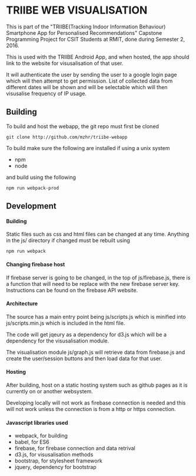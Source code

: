 TRIIBE WEB VISUALISATION
========================

This is part of the "TRIIBE(Tracking Indoor Information Behaviour) 
Smartphone App for Personalised Recommendations" Capstone Programming
Project for CSIT Students at RMIT, done during Semester 2, 2016.

This is used with the TRIIBE Android App, and when hosted, the app
should link to the website for visusalisation of that user.

It will authenticate the user by sending the user to a google
login page which will then attempt to get permission. List
of collected data from different dates will be shown and will
be selectable which will then visusalise frequency of IP usage.

Building
--------

To build and host the webapp, the git repo must first be cloned

	git clone http://github.com/mzhr/triibe-webapp

To build make sure the following are installed if using a unix system

+ npm
+ node

and build using the following

	npm run webpack-prod


Development
-----------

#### Building 

Static files such as css and html files can be changed at any time.
Anything in the js/ directory if changed must be rebuilt using

	npm run webpack

#### Changing firebase host

If firebase server is going to be changed, in the top of js/firebase.js,
there is a function that will need to be replace with the new firebase
server key. Instructions can be found on the firebase API website.

#### Architecture

The source has a main entry point being js/scripts.js which is minified
into js/scripts.min.js which is included in the html file.

The code will get jqeury as a dependency for d3.js which will be a
dependency for the visusalisation module.

The visualisation module js/graph.js will retrieve data from
firebase.js and create the user/session buttons and then
load data for that user.

#### Hosting

After building, host on a static hosting system such as github pages
as it is currently on or another websystem. 

Developing locally will not work as firebase connection is needed
and this will not work unless the connection is from a http or
https connection.

#### Javascript libraries used

+ webpack, for building
+ babel, for ES6
+ firebase, for firebase connection and data retrival
+ d3.js, for visusalisation methods
+ bootstrap, for stylesheet framework
+ jquery, dependency for bootstrap

